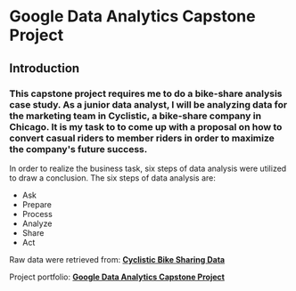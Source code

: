 # Google Data Analytics Capstone Project

## Introduction

### This capstone project requires me to do a bike-share analysis case study. As a junior data analyst, I will be analyzing data for the marketing team in Cyclistic, a bike-share company in Chicago. It is my task to to come up with a proposal on how to convert casual riders to member riders in order to maximize the company's future success.

In order to realize the business task, six steps of data analysis were utilized to draw a conclusion. The six steps of data analysis are:
- Ask
- Prepare
- Process
- Analyze
- Share
- Act

Raw data were retrieved from: **<a href="https://divvy-tripdata.s3.amazonaws.com/index.html" rel="nofollow">Cyclistic Bike Sharing Data</a>**

Project portfolio: **<a href="l" rel="nofollow">Google Data Analytics Capstone Project</a>**
